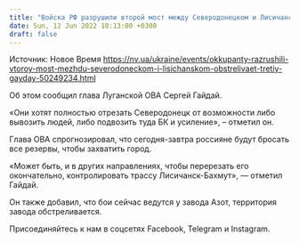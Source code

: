 ```yaml
---
title: "Войска РФ разрушили второй мост между Северодонецком и Лисичанском, мощно обстреливают третий"
date: Sun, 12 Jun 2022 10:13:00 +0300
draft: false
---
```

Источник: Новое Время https://nv.ua/ukraine/events/okkupanty-razrushili-vtoroy-most-mezhdu-severodoneckom-i-lisichanskom-obstrelivaet-tretiy-gayday-50249234.html


 Об этом сообщил глава Луганской ОВА Сергей Гайдай.

«Они хотят полностью отрезать Северодонецк от возможности либо вывозить людей, либо подвозить туда БК и усиление», – отметил он.

Глава ОВА спрогнозировал, что сегодня-завтра россияне будут бросать все резервы, чтобы захватить город.

 «Может быть, и в других направлениях, чтобы перерезать его окончательно, контролировать трассу Лисичанск-Бахмут», — отметил Гайдай.

Он также добавил, что бои сейчас ведутся у завода Азот, территория завода обстреливается.

Присоединяйтесь к нам в соцсетях Facebook, Telegram и Instagram.
